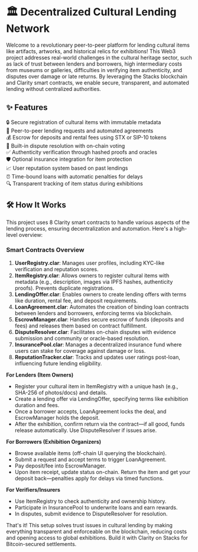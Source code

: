 # 🏛️ Decentralized Cultural Lending Network

Welcome to a revolutionary peer-to-peer platform for lending cultural items like artifacts, artworks, and historical relics for exhibitions! This Web3 project addresses real-world challenges in the cultural heritage sector, such as lack of trust between lenders and borrowers, high intermediary costs from museums or galleries, difficulties in verifying item authenticity, and disputes over damage or late returns. By leveraging the Stacks blockchain and Clarity smart contracts, we enable secure, transparent, and automated lending without centralized authorities.

## ✨ Features
🔒 Secure registration of cultural items with immutable metadata  
🤝 Peer-to-peer lending requests and automated agreements  
💰 Escrow for deposits and rental fees using STX or SIP-10 tokens  
📜 Built-in dispute resolution with on-chain voting  
✅ Authenticity verification through hashed proofs and oracles  
🛡️ Optional insurance integration for item protection  
📈 User reputation system based on past lendings  
⏰ Time-bound loans with automatic penalties for delays  
🔍 Transparent tracking of item status during exhibitions  

## 🛠 How It Works
This project uses 8 Clarity smart contracts to handle various aspects of the lending process, ensuring decentralization and automation. Here's a high-level overview:

### Smart Contracts Overview
1. **UserRegistry.clar**: Manages user profiles, including KYC-like verification and reputation scores.  
2. **ItemRegistry.clar**: Allows owners to register cultural items with metadata (e.g., description, images via IPFS hashes, authenticity proofs). Prevents duplicate registrations.  
3. **LendingOffer.clar**: Enables owners to create lending offers with terms like duration, rental fee, and deposit requirements.  
4. **LoanAgreement.clar**: Automates the creation of binding loan contracts between lenders and borrowers, enforcing terms via blockchain.  
5. **EscrowManager.clar**: Handles secure escrow of funds (deposits and fees) and releases them based on contract fulfillment.  
6. **DisputeResolver.clar**: Facilitates on-chain disputes with evidence submission and community or oracle-based resolution.  
7. **InsurancePool.clar**: Manages a decentralized insurance fund where users can stake for coverage against damage or loss.  
8. **ReputationTracker.clar**: Tracks and updates user ratings post-loan, influencing future lending eligibility.

**For Lenders (Item Owners)**  
- Register your cultural item in ItemRegistry with a unique hash (e.g., SHA-256 of photos/docs) and details.  
- Create a lending offer via LendingOffer, specifying terms like exhibition duration and fees.  
- Once a borrower accepts, LoanAgreement locks the deal, and EscrowManager holds the deposit.  
- After the exhibition, confirm return via the contract—if all good, funds release automatically. Use DisputeResolver if issues arise.

**For Borrowers (Exhibition Organizers)**  
- Browse available items (off-chain UI querying the blockchain).  
- Submit a request and accept terms to trigger LoanAgreement.  
- Pay deposit/fee into EscrowManager.  
- Upon item receipt, update status on-chain. Return the item and get your deposit back—penalties apply for delays via timed functions.

**For Verifiers/Insurers**  
- Use ItemRegistry to check authenticity and ownership history.  
- Participate in InsurancePool to underwrite loans and earn rewards.  
- In disputes, submit evidence to DisputeResolver for resolution.

That's it! This setup solves trust issues in cultural lending by making everything transparent and enforceable on the blockchain, reducing costs and opening access to global exhibitions. Build it with Clarity on Stacks for Bitcoin-secured settlements.